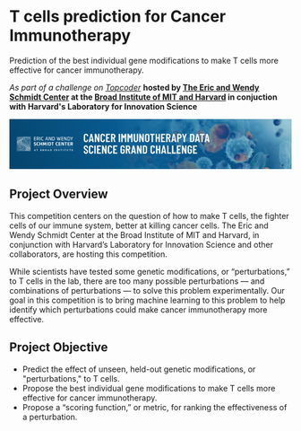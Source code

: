 # T cells prediction for Cancer Immunotherapy
Prediction of the best individual gene modifications to make T cells more effective for cancer immunotherapy.

*As part of a challenge on <a href="https://www.topcoder.com/">Topcoder</a>* **hosted by <a href="https://www.broadinstitute.org/ewsc">The Eric and Wendy Schmidt Center</a> at the <a href="https://www.broadinstitute.org/">Broad Institute of MIT and Harvard</a> in conjuction with Harvard's Laboratory for Innovation Science<br>**

<img src="project_banner_broad_immunotherapy.png"/>

## Project Overview
This competition centers on the question of how to make T cells, the fighter cells of our immune system, better at killing cancer cells. The Eric and Wendy Schmidt Center at the Broad Institute of MIT and Harvard, in conjunction with Harvard’s Laboratory for Innovation Science and other collaborators, are hosting this competition.

While scientists have tested some genetic modifications, or “perturbations,” to T cells in the lab, there are too many possible perturbations — and combinations of perturbations — to solve this problem experimentally. Our goal in this competition is to bring machine learning to this problem to help identify which perturbations could make cancer immunotherapy more effective.

## Project Objective
- Predict the effect of unseen, held-out genetic modifications, or "perturbations," to T cells.
- Propose the best individual gene modifications to make T cells more effective for cancer immunotherapy.
- Propose a “scoring function,” or metric, for ranking the effectiveness of a perturbation.
